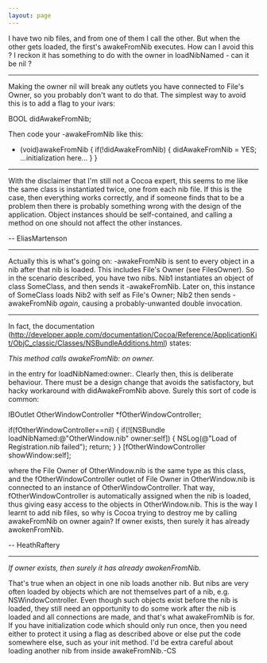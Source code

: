 ```yaml
---
layout: page
---
```


I have two nib files, and from one of them I call the other. But when the other gets loaded, the first's awakeFromNib executes. How can I avoid this ?
I reckon it has something to do with the owner in loadNibNamed - can it be nil ?

----
Making the owner nil will break any outlets you have connected to File's Owner, so you probably don't want to do that. The simplest way to avoid this is to add a flag to your ivars:
    
BOOL didAwakeFromNib;

Then code your     -awakeFromNib like this:
    
- (void)awakeFromNib {
   if(!didAwakeFromNib) {
      didAwakeFromNib = YES;
      ...initialization here...
   }
}


----
With the disclaimer that I'm still not a Cocoa expert, this seems to me like the same class is instantiated twice, one from each nib file. If this is the case, then everything works correctly, and if someone finds that to be a problem then there is probably something wrong with the design of the application. Object instances should be self-contained, and calling a method on one should not affect the other instances.

-- EliasMartenson

----
Actually this is what's going on:     -awakeFromNib is sent to every object in a nib after that nib is loaded. This includes File's Owner (see FilesOwner). So in the scenario described, you have two nibs. Nib1 instantiates an object of class SomeClass, and then sends it     -awakeFromNib. Later on, this instance of SomeClass loads Nib2 with     self as File's Owner; Nib2 then sends     -awakeFromNib *again*, causing a probably-unwanted double invocation.

----
In fact, the documentation (http://developer.apple.com/documentation/Cocoa/Reference/ApplicationKit/ObjC_classic/Classes/NSBundleAdditions.html) states:

*This method calls awakeFromNib: on owner.*

in the entry for     loadNibNamed:owner:. Clearly then, this is deliberate behaviour. There must be a design change that avoids the satisfactory, but hacky workaround with     didAwakeFromNib above. Surely this sort of code is common:

    
IBOutlet OtherWindowController *fOtherWindowController;

if(fOtherWindowController==nil)
{
  if(![NSBundle loadNibNamed:@"OtherWindow.nib" owner:self])
  {
    NSLog(@"Load of Registration.nib failed");
    return;
  }
}
[fOtherWindowController showWindow:self];


where the File Owner of O<nowiki/>therWindow.nib is the same type as this class, and the     fOtherWindowController outlet of File Owner in O<nowiki/>therWindow.nib is connected to an instance of O<nowiki/>therWindowController. That way,     fOtherWindowController is automatically assigned when the nib is loaded, thus giving easy access to the objects in O<nowiki/>therWindow.nib. This is the way I learnt to add nib files, so why is Cocoa trying to destroy me by calling     awakeFromNib on     owner again? If     owner exists, then surely it has already awokenFromNib.

-- HeathRaftery

----
*If owner exists, then surely it has already awokenFromNib.*

That's true when an object in one nib loads another nib. But nibs are very often loaded by objects which are not themselves part of a nib, e.g. NSWindowController. Even though such objects exist before the nib is loaded, they still need an opportunity to do some work after the nib is loaded and all connections are made, and that's what     awakeFromNib is for. If you have initialization code which should only run once, then you need either to protect it using a flag as described above or else put the code somewhere else, such as your     init method. I'd be extra careful about loading another nib from inside     awakeFromNib.-CS
